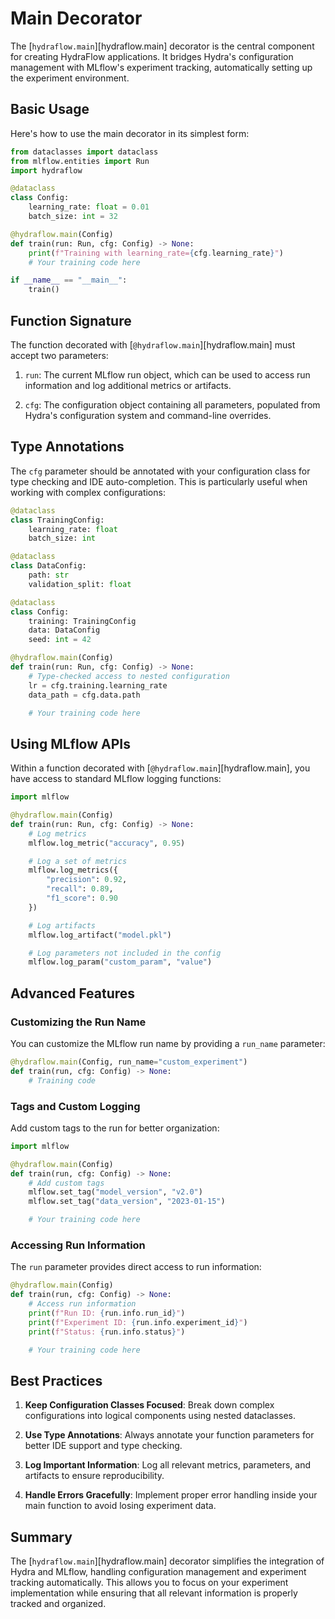 # Main Decorator

The [`hydraflow.main`][hydraflow.main] decorator is the central component
for creating HydraFlow applications. It bridges Hydra's configuration
management with MLflow's experiment tracking, automatically setting up
the experiment environment.

## Basic Usage

Here's how to use the main decorator in its simplest form:

```python
from dataclasses import dataclass
from mlflow.entities import Run
import hydraflow

@dataclass
class Config:
    learning_rate: float = 0.01
    batch_size: int = 32

@hydraflow.main(Config)
def train(run: Run, cfg: Config) -> None:
    print(f"Training with learning_rate={cfg.learning_rate}")
    # Your training code here

if __name__ == "__main__":
    train()
```

## Function Signature

The function decorated with [`@hydraflow.main`][hydraflow.main] must accept
two parameters:

1. `run`: The current MLflow run object, which can be used to access run
   information and log additional metrics or artifacts.

2. `cfg`: The configuration object containing all parameters, populated from
   Hydra's configuration system and command-line overrides.

## Type Annotations

The `cfg` parameter should be annotated with your configuration class for type
checking and IDE auto-completion. This is particularly useful when working
with complex configurations:

```python
@dataclass
class TrainingConfig:
    learning_rate: float
    batch_size: int

@dataclass
class DataConfig:
    path: str
    validation_split: float

@dataclass
class Config:
    training: TrainingConfig
    data: DataConfig
    seed: int = 42

@hydraflow.main(Config)
def train(run: Run, cfg: Config) -> None:
    # Type-checked access to nested configuration
    lr = cfg.training.learning_rate
    data_path = cfg.data.path

    # Your training code here
```

## Using MLflow APIs

Within a function decorated with [`@hydraflow.main`][hydraflow.main], you have
access to standard MLflow logging functions:

```python
import mlflow

@hydraflow.main(Config)
def train(run: Run, cfg: Config) -> None:
    # Log metrics
    mlflow.log_metric("accuracy", 0.95)

    # Log a set of metrics
    mlflow.log_metrics({
        "precision": 0.92,
        "recall": 0.89,
        "f1_score": 0.90
    })

    # Log artifacts
    mlflow.log_artifact("model.pkl")

    # Log parameters not included in the config
    mlflow.log_param("custom_param", "value")
```

## Advanced Features

### Customizing the Run Name

You can customize the MLflow run name by providing a `run_name` parameter:

```python
@hydraflow.main(Config, run_name="custom_experiment")
def train(run, cfg: Config) -> None:
    # Training code
```

### Tags and Custom Logging

Add custom tags to the run for better organization:

```python
import mlflow

@hydraflow.main(Config)
def train(run, cfg: Config) -> None:
    # Add custom tags
    mlflow.set_tag("model_version", "v2.0")
    mlflow.set_tag("data_version", "2023-01-15")

    # Your training code here
```

### Accessing Run Information

The `run` parameter provides direct access to run information:

```python
@hydraflow.main(Config)
def train(run, cfg: Config) -> None:
    # Access run information
    print(f"Run ID: {run.info.run_id}")
    print(f"Experiment ID: {run.info.experiment_id}")
    print(f"Status: {run.info.status}")

    # Your training code here
```

## Best Practices

1. **Keep Configuration Classes Focused**: Break down complex configurations
   into logical components using nested dataclasses.

2. **Use Type Annotations**: Always annotate your function parameters for
   better IDE support and type checking.

3. **Log Important Information**: Log all relevant metrics, parameters, and
   artifacts to ensure reproducibility.

4. **Handle Errors Gracefully**: Implement proper error handling inside your
   main function to avoid losing experiment data.

## Summary

The [`hydraflow.main`][hydraflow.main] decorator simplifies the integration of
Hydra and MLflow, handling configuration management and experiment tracking
automatically. This allows you to focus on your experiment implementation
while ensuring that all relevant information is properly tracked and organized.
